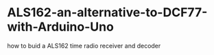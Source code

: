 # ALS162-an-alternative-to-DCF77-with-Arduino-Uno
how to buid a ALS162 time radio receiver and decoder
